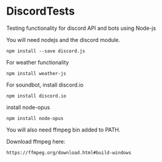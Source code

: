 # DiscordTests
Testing functionality for discord API and bots using Node-js

You will need nodejs and the discord module.

`npm install --save discord.js`

For weather functionality

`npm install weather-js`

For soundbot, install discord.io

`npm install discord.io`

install node-opus

`npm install node-opus`

You will also need ffmpeg bin added to PATH.

Download ffmpeg here:

`https://ffmpeg.org/download.html#build-windows`


